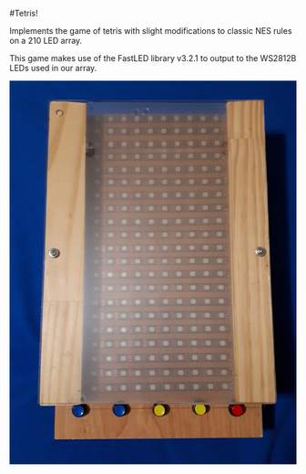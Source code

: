 #Tetris!

Implements the game of tetris with slight modifications to classic NES rules on a 210 LED array.

This game makes use of the FastLED library v3.2.1 to output to the WS2812B LEDs used in our array.


![Gameplay Image:](https://github.com/KevJain/Tetris-Arduino/blob/master/Images/Board.jpg)
